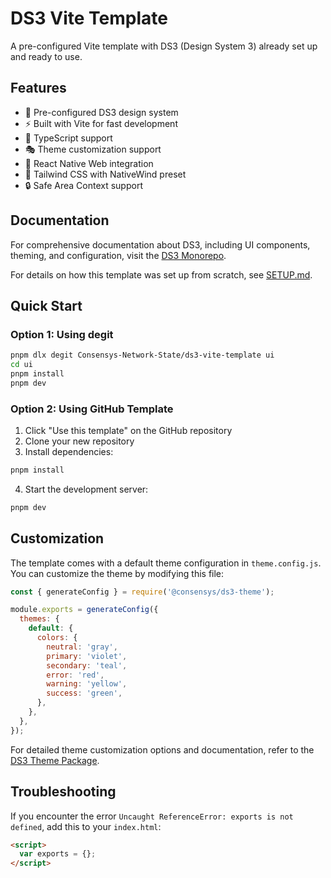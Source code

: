 # DS3 Vite Template

A pre-configured Vite template with DS3 (Design System 3) already set up and ready to use.

## Features

- 🎨 Pre-configured DS3 design system
- ⚡️ Built with Vite for fast development
- 🎯 TypeScript support
- 🎭 Theme customization support
- 📱 React Native Web integration
- 🎯 Tailwind CSS with NativeWind preset
- 🔒 Safe Area Context support

## Documentation

For comprehensive documentation about DS3, including UI components, theming, and configuration, visit the [DS3 Monorepo](https://github.com/Consensys-Network-State/ds3).

For details on how this template was set up from scratch, see [SETUP.md](./SETUP.md).

## Quick Start

### Option 1: Using degit

```bash
pnpm dlx degit Consensys-Network-State/ds3-vite-template ui
cd ui
pnpm install
pnpm dev
```

### Option 2: Using GitHub Template

1. Click "Use this template" on the GitHub repository
2. Clone your new repository
3. Install dependencies:
```bash
pnpm install
```
4. Start the development server:
```bash
pnpm dev
```

## Customization

The template comes with a default theme configuration in `theme.config.js`. You can customize the theme by modifying this file:

```js
const { generateConfig } = require('@consensys/ds3-theme');

module.exports = generateConfig({
  themes: {
    default: {
      colors: {
        neutral: 'gray',
        primary: 'violet',
        secondary: 'teal',
        error: 'red',
        warning: 'yellow',
        success: 'green',
      },
    },
  },
});
```

For detailed theme customization options and documentation, refer to the [DS3 Theme Package](https://github.com/Consensys-Network-State/ds3/tree/main/packages/theme).

## Troubleshooting

If you encounter the error `Uncaught ReferenceError: exports is not defined`, add this to your `index.html`:

```html
<script>
  var exports = {};
</script>
```